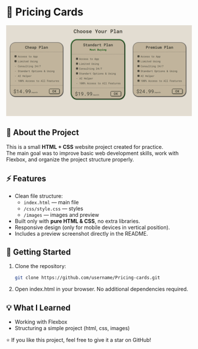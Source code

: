 # 📝 Pricing Cards

![Project Preview](images/preview.png)

## 📌 About the Project
This is a small **HTML + CSS** website project created for practice.  
The main goal was to improve basic web development skills, work with Flexbox, and organize the project structure properly.

## ⚡ Features
- Clean file structure:  
  - `index.html` — main file  
  - `/css/style.css` — styles  
  - `/images` — images and preview  
- Built only with **pure HTML & CSS**, no extra libraries.  
- Responsive design (only for mobile devices in vertical position).  
- Includes a preview screenshot directly in the README.  

## 🚀 Getting Started
1. Clone the repository:
   ```bash
   git clone https://github.com/username/Pricing-cards.git
   ```
2. Open index.html in your browser.
No additional dependencies required.

## 💡 What I Learned
- Working with Flexbox
- Structuring a simple project (html, css, images)

⭐ If you like this project, feel free to give it a star on GitHub!

